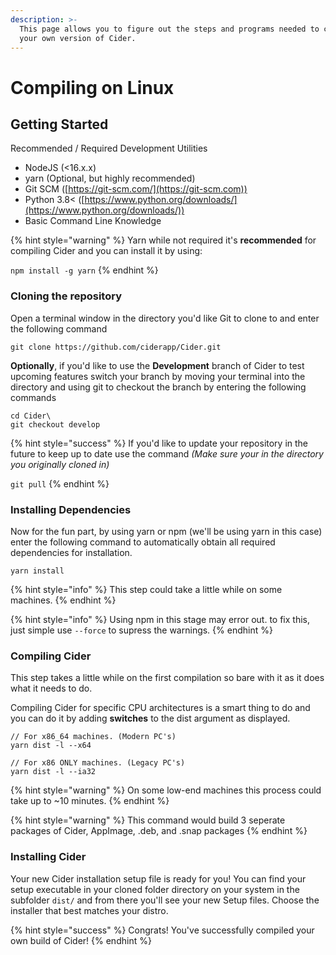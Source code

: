 ```yaml
---
description: >-
  This page allows you to figure out the steps and programs needed to compile
  your own version of Cider.
---
```


# Compiling on Linux

## Getting Started

Recommended / Required Development Utilities

* NodeJS (<16.x.x)
* yarn (Optional, but highly recommended)
* Git SCM ([https://git-scm.com/](https://git-scm.com))
* Python 3.8< ([https://www.python.org/downloads/](https://www.python.org/downloads/))
* Basic Command Line Knowledge

{% hint style="warning" %}
Yarn while not required it's **recommended** for compiling Cider and you can install it by using:

`npm install -g yarn`
{% endhint %}
### Cloning the repository

Open a terminal window in the directory you'd like Git to clone to and enter the following command

```
git clone https://github.com/ciderapp/Cider.git
```

**Optionally**, if you'd like to use the **Development** branch of Cider to test upcoming features switch your branch by moving your terminal into the directory and using git to checkout the branch by entering the following commands&#x20;

```
cd Cider\
git checkout develop
```

{% hint style="success" %}
If you'd like to update your repository in the future to keep up to date use the command _(Make sure your in the directory you originally cloned in)_&#x20;

`git pull`
{% endhint %}

### Installing Dependencies

Now for the fun part, by using yarn or npm (we'll be using yarn in this case) enter the following command to automatically obtain all required dependencies for installation.

```
yarn install
```

{% hint style="info" %}
This step could take a little while on some machines.
{% endhint %}

{% hint style="info" %}
Using npm in this stage may error out. to fix this, just simple use `--force` to supress the warnings.
{% endhint %}

### Compiling Cider

This step takes a little while on the first compilation so bare with it as it does what it needs to do.&#x20;

Compiling Cider for specific CPU architectures is a smart thing to do and you can do it by adding **switches** to the dist argument as displayed.

```
// For x86_64 machines. (Modern PC's)
yarn dist -l --x64

// For x86 ONLY machines. (Legacy PC's)
yarn dist -l --ia32
```

{% hint style="warning" %}
On some low-end machines this process could take up to \~10 minutes.
{% endhint %}

{% hint style="warning" %}
This command would build 3 seperate packages of Cider, AppImage, .deb, and .snap packages
{% endhint %}

### Installing Cider

Your new Cider installation setup file is ready for you! You can find your setup executable in your cloned folder directory on your system in the subfolder `dist/` and from there you'll see your new Setup files. Choose the installer that best matches your distro.

{% hint style="success" %}
Congrats! You've successfully compiled your own build of Cider!
{% endhint %}
